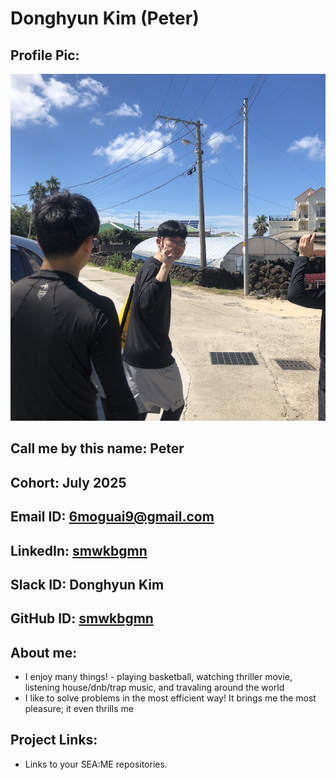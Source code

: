 # Donghyun Kim (Peter)

## Profile Pic:
![alt](picture.png)

## Call me by this name: Peter

## Cohort: July 2025

## Email ID: 6moguai9@gmail.com

## LinkedIn: [smwkbgmn](www.linkedin.com/in/smwkbgmn)

## Slack ID: Donghyun Kim

## GitHub ID: [smwkbgmn](https://github.com/smwkbgmn)

## About me: 

- I enjoy many things! - playing basketball, watching thriller movie, listening house/dnb/trap music, and travaling around the world
-  I like to solve problems in the most efficient way! It brings me the most pleasure; it even thrills me

## Project Links:

- Links to your SEA:ME repositories.